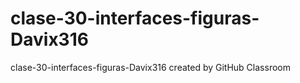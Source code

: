 # clase-30-interfaces-figuras-Davix316
clase-30-interfaces-figuras-Davix316 created by GitHub Classroom
